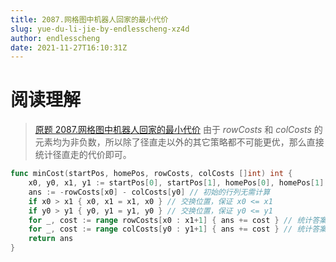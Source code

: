 ```yaml
---
title: 2087.网格图中机器人回家的最小代价
slug: yue-du-li-jie-by-endlesscheng-xz4d
author: endlesscheng
date: 2021-11-27T16:10:31Z
---
```

# 阅读理解
 
> [原题 2087.网格图中机器人回家的最小代价](https://leetcode.cn/problems/minimum-cost-homecoming-of-a-robot-in-a-grid)
由于 $\textit{rowCosts}$ 和 $\textit{colCosts}$ 的元素均为非负数，所以除了径直走以外的其它策略都不可能更优，那么直接统计径直走的代价即可。

```go
func minCost(startPos, homePos, rowCosts, colCosts []int) int {
	x0, y0, x1, y1 := startPos[0], startPos[1], homePos[0], homePos[1]
	ans := -rowCosts[x0] - colCosts[y0] // 初始的行列无需计算
	if x0 > x1 { x0, x1 = x1, x0 } // 交换位置，保证 x0 <= x1
	if y0 > y1 { y0, y1 = y1, y0 } // 交换位置，保证 y0 <= y1
	for _, cost := range rowCosts[x0 : x1+1] { ans += cost } // 统计答案
	for _, cost := range colCosts[y0 : y1+1] { ans += cost } // 统计答案
	return ans
}
```
